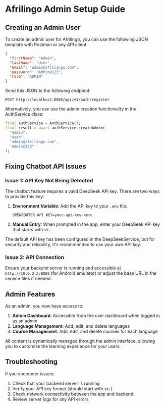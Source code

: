 # Afrilingo Admin Setup Guide

## Creating an Admin User

To create an admin user for Afrilingo, you can use the following JSON template with Postman or any API client:

```json
{
  "firstName": "Admin",
  "lastName": "User",
  "email": "admin@afrilingo.com",
  "password": "Admin@123",
  "role": "ADMIN"
}
```

Send this JSON to the following endpoint:
```
POST http://localhost:8080/api/v1/auth/register
```

Alternatively, you can use the admin creation functionality in the AuthService class:

```dart
final authService = AuthService();
final result = await authService.createAdmin(
  "Admin",
  "User",
  "admin@afrilingo.com",
  "Admin@123"
);
```

## Fixing Chatbot API Issues

### Issue 1: API Key Not Being Detected

The chatbot feature requires a valid DeepSeek API key. There are two ways to provide this key:

1. **Environment Variable**: Add the API key to your `.env` file:
   ```
   OPENROUTER_API_KEY=your-api-key-here
   ```

2. **Manual Entry**: When prompted in the app, enter your DeepSeek API key that starts with `sk-`.

The default API key has been configured in the DeepSeekService, but for security and reliability, it's recommended to use your own API key.

### Issue 2: API Connection

Ensure your backend server is running and accessible at `http://10.0.2.2:8080` (for Android emulator) or adjust the base URL in the service files if needed.

## Admin Features

As an admin, you now have access to:

1. **Admin Dashboard**: Accessible from the user dashboard when logged in as an admin
2. **Language Management**: Add, edit, and delete languages
3. **Course Management**: Add, edit, and delete courses for each language

All content is dynamically managed through the admin interface, allowing you to customize the learning experience for your users.

## Troubleshooting

If you encounter issues:

1. Check that your backend server is running
2. Verify your API key format (should start with `sk-`)
3. Check network connectivity between the app and backend
4. Review server logs for any API errors